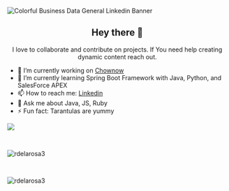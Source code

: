 ![Colorful Business Data General Linkedin Banner](https://user-images.githubusercontent.com/40813295/104819889-6dc30200-57f6-11eb-99e6-cef03cdeb9c8.png)

<h2 align="center"> Hey there 👋</h1>

<p align="center"> I love to collaborate and contribute on projects. If You need help creating dynamic content reach out.</p>

- 🔭  I’m currently working on [Chownow](https://github.com/chow-now/capstone) 
- 🌱  I’m currently learning Spring Boot Framework with Java, Python, and SalesForce APEX 
- 📫  How to reach me: [Linkedin](https://www.linkedin.com/in/delarosa-robert/ "Linkedin")
- 💬  Ask me about Java, JS, Ruby 
- ⚡  Fun fact: Tarantulas are yummy 

<p width=100%  align="left">
    <img align="center" src="https://github-readme-streak-stats.herokuapp.com/?user=Rdelarosa3" />
</p>
<br>
<p width=100% align="left">
    <img align="center" src="https://github-readme-stats.vercel.app/api?username=rdelarosa3&show_icons=true&theme=algolia&count_private=true" alt="rdelarosa3" />
</p>
</br>
<p width=100% align="left">
  <img align="center" src="https://github-readme-stats.vercel.app/api/top-langs/?username=rdelarosa3&layout=compact&theme=algolia&count_private=true&exclude_repo=linux" alt="rdelarosa3" />
</p>
